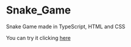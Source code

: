 # Snake_Game
 Snake Game made in TypeScript, HTML and CSS
 
You can try it clicking [here](https://rodrigosobral2000.github.io/Snake_Game/)
